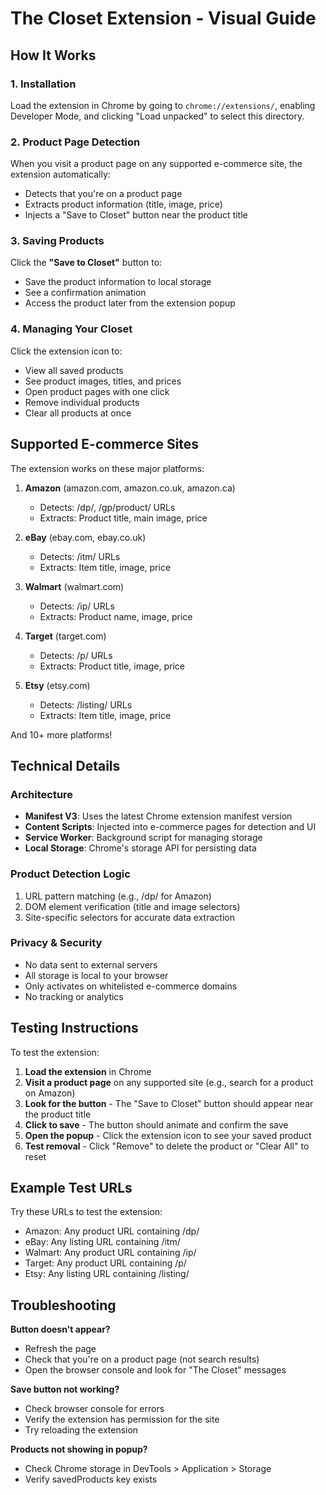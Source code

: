 # The Closet Extension - Visual Guide

## How It Works

### 1. Installation
Load the extension in Chrome by going to `chrome://extensions/`, enabling Developer Mode, and clicking "Load unpacked" to select this directory.

### 2. Product Page Detection
When you visit a product page on any supported e-commerce site, the extension automatically:
- Detects that you're on a product page
- Extracts product information (title, image, price)
- Injects a "Save to Closet" button near the product title

### 3. Saving Products
Click the **"Save to Closet"** button to:
- Save the product information to local storage
- See a confirmation animation
- Access the product later from the extension popup

### 4. Managing Your Closet
Click the extension icon to:
- View all saved products
- See product images, titles, and prices
- Open product pages with one click
- Remove individual products
- Clear all products at once

## Supported E-commerce Sites

The extension works on these major platforms:

1. **Amazon** (amazon.com, amazon.co.uk, amazon.ca)
   - Detects: /dp/, /gp/product/ URLs
   - Extracts: Product title, main image, price

2. **eBay** (ebay.com, ebay.co.uk)
   - Detects: /itm/ URLs
   - Extracts: Item title, image, price

3. **Walmart** (walmart.com)
   - Detects: /ip/ URLs
   - Extracts: Product name, image, price

4. **Target** (target.com)
   - Detects: /p/ URLs
   - Extracts: Product title, image, price

5. **Etsy** (etsy.com)
   - Detects: /listing/ URLs
   - Extracts: Item title, image, price

And 10+ more platforms!

## Technical Details

### Architecture
- **Manifest V3**: Uses the latest Chrome extension manifest version
- **Content Scripts**: Injected into e-commerce pages for detection and UI
- **Service Worker**: Background script for managing storage
- **Local Storage**: Chrome's storage API for persisting data

### Product Detection Logic
1. URL pattern matching (e.g., /dp/ for Amazon)
2. DOM element verification (title and image selectors)
3. Site-specific selectors for accurate data extraction

### Privacy & Security
- No data sent to external servers
- All storage is local to your browser
- Only activates on whitelisted e-commerce domains
- No tracking or analytics

## Testing Instructions

To test the extension:

1. **Load the extension** in Chrome
2. **Visit a product page** on any supported site (e.g., search for a product on Amazon)
3. **Look for the button** - The "Save to Closet" button should appear near the product title
4. **Click to save** - The button should animate and confirm the save
5. **Open the popup** - Click the extension icon to see your saved product
6. **Test removal** - Click "Remove" to delete the product or "Clear All" to reset

## Example Test URLs

Try these URLs to test the extension:
- Amazon: Any product URL containing /dp/
- eBay: Any listing URL containing /itm/
- Walmart: Any product URL containing /ip/
- Target: Any product URL containing /p/
- Etsy: Any listing URL containing /listing/

## Troubleshooting

**Button doesn't appear?**
- Refresh the page
- Check that you're on a product page (not search results)
- Open the browser console and look for "The Closet" messages

**Save button not working?**
- Check browser console for errors
- Verify the extension has permission for the site
- Try reloading the extension

**Products not showing in popup?**
- Check Chrome storage in DevTools > Application > Storage
- Verify savedProducts key exists

